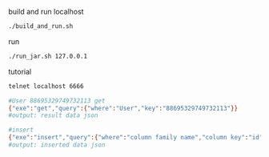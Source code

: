 build and run localhost
```bash
./build_and_run.sh
```

run
```bash
./run_jar.sh 127.0.0.1
```

tutorial
```bash
telnet localhost 6666

#User 88695329749732113 get
{"exe":"get","query":{"where":"User","key":"88695329749732113"}}
#output: result data json

#insert
{"exe":"insert","query":{"where":"column family name","column key":"id","data":{"data_id_0":"data_value_0","data_value_1":"data_value_1"}}}
#output: inserted data json
```
